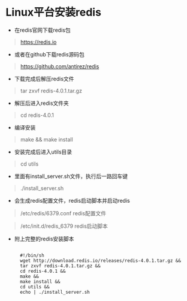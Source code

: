 # Linux平台安装redis

* 在redis官网下载redis包
>https://redis.io

* 或者在github下载redis源码包
>https://github.com/antirez/redis

* 下载完成后解压redis文件
>tar zxvf redis-4.0.1.tar.gz

* 解压后进入redis文件夹
>cd redis-4.0.1

* 编译安装
> make && make install

* 安装完成后进入utils目录
> cd utils

* 里面有install_server.sh文件，执行后一路回车键
> ./install_server.sh

* 会生成redis配置文件，redis启动脚本并启动redis
> /etc/redis/6379.conf  redis配置文件

 > /etc/init.d/redis_6379  redis启动脚本

* 附上完整的redis安装脚本

  <pre><code>
    #!/bin/sh
    wget http://download.redis.io/releases/redis-4.0.1.tar.gz &&
    tar zxvf redis-4.0.1.tar.gz &&
    cd redis-4.0.1 &&
    make &&
    make install &&
    cd utils &&
    echo | ./install_server.sh
  </code></pre>
